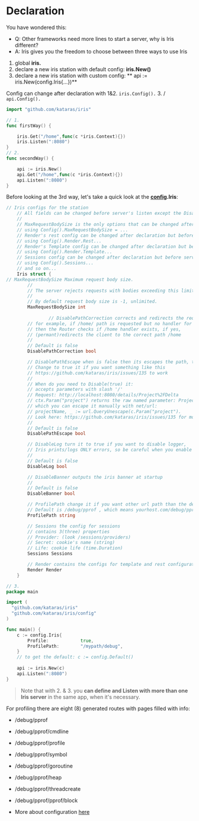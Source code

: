 # Declaration

You have wondered this:

- Q: Other frameworks need more lines to start a server, why is Iris different?
- A: Iris gives you the freedom to choose between three ways to use Iris

 1. global **iris.**
 2. declare a new iris station with default config: **iris.New()** 
 3. declare a new iris station with custom config: ** api := iris.New(config.Iris{...})**
 
Config can change after declaration with 1&2. `iris.Config().` 3. / `api.Config().` 



```go
import "github.com/kataras/iris"

// 1.
func firstWay() {

	iris.Get("/home",func(c *iris.Context){})
	iris.Listen(":8080")
}
// 2.
func secondWay() {

	api := iris.New()
	api.Get("/home",func(c *iris.Context){})
	api.Listen(":8080")
}
```

Before looking at the 3rd way, let's take a quick look at the **[config](configuration.md).Iris**:
```go
// Iris configs for the station
	// All fields can be changed before server's listen except the DisablePathCorrection field
	//
	// MaxRequestBodySize is the only options that can be changed after server listen -
	// using Config().MaxRequestBodySize = ...
	// Render's rest config can be changed after declaration but before server's listen -
	// using Config().Render.Rest...
	// Render's Template config can be changed after declaration but before server's listen -
	// using Config().Render.Template...
	// Sessions config can be changed after declaration but before server's listen -
	// using Config().Sessions...
	// and so on...
	Iris struct {
// MaxRequestBodySize Maximum request body size.
		//
		// The server rejects requests with bodies exceeding this limit.
		//
		// By default request body size is -1, unlimited.
		MaxRequestBodySize int
        
				// DisablePathCorrection corrects and redirects the requested path to the registed path
		// for example, if /home/ path is requested but no handler for this Route found,
		// then the Router checks if /home handler exists, if yes,
		// (permant)redirects the client to the correct path /home
		//
		// Default is false
		DisablePathCorrection bool

		// DisablePathEscape when is false then its escapes the path, the named parameters (if any).
		// Change to true it if you want something like this
        // https://github.com/kataras/iris/issues/135 to work
		//
		// When do you need to Disable(true) it:
		// accepts parameters with slash '/'
		// Request: http://localhost:8080/details/Project%2FDelta
		// ctx.Param("project") returns the raw named parameter: Project%2FDelta
		// which you can escape it manually with net/url:
		// projectName, _ := url.QueryUnescape(c.Param("project").
		// Look here: https://github.com/kataras/iris/issues/135 for more
		//
		// Default is false
		DisablePathEscape bool

		// DisableLog turn it to true if you want to disable logger,
		// Iris prints/logs ONLY errors, so be careful when you enable it
        // 
        // Default is false
		DisableLog bool

		// DisableBanner outputs the iris banner at startup
		//
		// Default is false
		DisableBanner bool

		// ProfilePath change it if you want other url path than the default
		// Default is /debug/pprof , which means yourhost.com/debug/pprof
		ProfilePath string

		// Sessions the config for sessions
		// contains 3(three) properties
		// Provider: (look /sessions/providers)
		// Secret: cookie's name (string)
		// Life: cookie life (time.Duration)
		Sessions Sessions

		// Render contains the configs for template and rest configuration
		Render Render
	}
```
```go
// 3.
package main 

import (
  "github.com/kataras/iris"
  "github.com/kataras/iris/config"
)

func main() {
	c := config.Iris{
		Profile:            true,
		ProfilePath:        "/mypath/debug",
	}
    // to get the default: c := config.Default()
    
	api := iris.New(c)
	api.Listen(":8080")
}

```

> Note that with 2. & 3. you **can define and Listen with more than one Iris server** in the
> same app, when it's necessary.



For profiling there are eight (8) generated routes with pages filled with info:

 -  /debug/pprof
 -  /debug/pprof/cmdline
 -  /debug/pprof/profile
 -  /debug/pprof/symbol
 -  /debug/pprof/goroutine
 -  /debug/pprof/heap
 -  /debug/pprof/threadcreate
 -  /debug/pprof/pprof/block

-  More about configuration [here](configuration.md)
